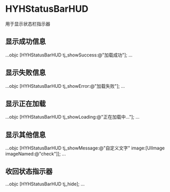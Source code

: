 # HYHStatusBarHUD
用于显示状态栏指示器

## 显示成功信息
...objc
 [HYHStatusBarHUD tj_showSuccess:@"加载成功"];
...
## 显示失败信息
...objc
 [HYHStatusBarHUD tj_showError:@"加载失败"];
...
## 显示正在加载
...objc
 [HYHStatusBarHUD tj_showLoading:@"正在加载中..."];
...
## 显示其他信息
...objc
 [HYHStatusBarHUD tj_showMessage:@"自定义文字" image:[UIImage imageNamed:@"check"]];
...
## 收回状态指示器
...objc
 [HYHStatusBarHUD tj_hide];
...
